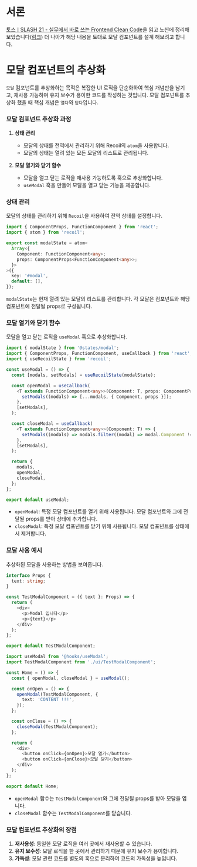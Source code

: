 # 서론
[토스ㅣSLASH 21 - 실무에서 바로 쓰는 Frontend Clean Code](https://www.youtube.com/watch?v=edWbHp_k_9Y)을 읽고 노션에 정리해 보았습니다([링크](https://ionian-breath-903.notion.site/8925e7eb179e48b389e47d1143e429d4?pvs=4)) 더 나아가 해당 내용을 토대로 모달 컴포넌트를 설계 해보려고 합니다.

# 모달 컴포넌트의 추상화
`모달` 컴포넌트를 추상화하는 목적은 복잡한 UI 로직을 단순화하여 핵심 개념만을 남기고, 재사용 가능하며 유지 보수가 용이한 코드를 작성하는 것입니다. 모달 컴포넌트를 추상화 했을 때 핵심 개념은 `열다`와 `닫다`입니다.

### 모달 컴포넌트 추상화 과정

1. **상태 관리**
   - 모달의 상태를 전역에서 관리하기 위해 Recoil의 `atom`을 사용합니다.
   - 모달의 상태는 열려 있는 모든 모달의 리스트로 관리됩니다.

2. **모달 열기와 닫기 함수**
   - 모달을 열고 닫는 로직을 재사용 가능하도록 훅으로 추상화합니다.
   - `useModal` 훅을 만들어 모달을 열고 닫는 기능을 제공합니다.

### 상태 관리

모달의 상태를 관리하기 위해 `Recoil`을 사용하여 전역 상태를 설정합니다.

```typescript
import { ComponentProps, FunctionComponent } from 'react';
import { atom } from 'recoil';

export const modalState = atom<
  Array<{
    Component: FunctionComponent<any>;
    props: ComponentProps<FunctionComponent<any>>;
  }>
>({
  key: '#modal',
  default: [],
});
```

`modalState`는 현재 열려 있는 모달의 리스트를 관리합니다. 각 모달은 컴포넌트와 해당 컴포넌트에 전달될 props로 구성됩니다.

### 모달 열기와 닫기 함수

모달을 열고 닫는 로직을 `useModal` 훅으로 추상화합니다.

```typescript
import { modalState } from '@states/modal';
import { ComponentProps, FunctionComponent, useCallback } from 'react';
import { useRecoilState } from 'recoil';

const useModal = () => {
  const [modals, setModals] = useRecoilState(modalState);

  const openModal = useCallback(
    <T extends FunctionComponent<any>>(Component: T, props: ComponentProps<T>) => {
      setModals((modals) => [...modals, { Component, props }]);
    },
    [setModals],
  );

  const closeModal = useCallback(
    <T extends FunctionComponent<any>>(Component: T) => {
      setModals((modals) => modals.filter((modal) => modal.Component !== Component));
    },
    [setModals],
  );

  return {
    modals,
    openModal,
    closeModal,
  };
};

export default useModal;
```

- `openModal`: 특정 모달 컴포넌트를 열기 위해 사용됩니다. 모달 컴포넌트와 그에 전달될 props를 받아 상태에 추가합니다.
- `closeModal`: 특정 모달 컴포넌트를 닫기 위해 사용됩니다. 모달 컴포넌트를 상태에서 제거합니다.

### 모달 사용 예시

추상화된 모달을 사용하는 방법을 보여줍니다.
```typescript
interface Props {
  text: string;
}

const TestModalComponent = ({ text }: Props) => {
  return (
    <div>
      <p>Modal 입니다</p>
      <p>{text}</p>
    </div>
  );
};

export default TestModalComponent;
```

```typescript
import useModal from '@hooks/useModal';
import TestModalComponent from './ui/TestModalComponent';

const Home = () => {
  const { openModal, closeModal } = useModal();

  const onOpen = () => {
    openModal(TestModalComponent, {
      text: 'CONTENT !!!',
    });
  };

  const onClose = () => {
    closeModal(TestModalComponent);
  };

  return (
    <div>
      <button onClick={onOpen}>모달 열기</button>
      <button onClick={onClose}>모달 닫기</button>
    </div>
  );
};

export default Home;
```

- `openModal` 함수는 `TestModalComponent`와 그에 전달될 props를 받아 모달을 엽니다.
- `closeModal` 함수는 `TestModalComponent`를 닫습니다.

### 모달 컴포넌트 추상화의 장점

1. **재사용성**: 동일한 모달 로직을 여러 곳에서 재사용할 수 있습니다.
2. **유지 보수성**: 모달 로직을 한 곳에서 관리하기 때문에 유지 보수가 용이합니다.
3. **가독성**: 모달 관련 코드를 별도의 훅으로 분리하여 코드의 가독성을 높입니다.
